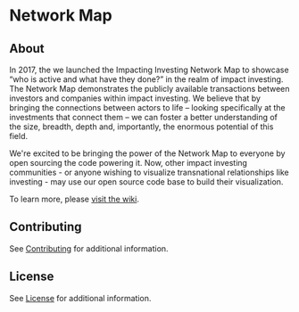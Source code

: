 # Network Map

## About

In 2017, the we launched the Impacting Investing Network Map to showcase “who is active and what have they done?” in the realm of impact investing. The Network Map demonstrates the publicly available transactions between investors and companies within impact investing. We believe that by bringing the connections between actors to life – looking specifically at the investments that connect them – we can foster a better understanding of the size, breadth, depth and, importantly, the enormous potential of this field.

We're excited to be bringing the power of the Network Map to everyone by open sourcing the code powering it. Now, other impact investing communities - or anyone wishing to visualize transnational relationships like investing - may use our open source code base to build their visualization.

To learn more, please [visit the wiki](https://github.com/casefoundation/NetworkMap/wiki).

## Contributing

See [Contributing](Contributing.md) for additional information.

## License

See [License](License.txt) for additional information.

